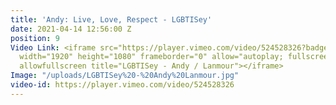 ```yaml
---
title: 'Andy: Live, Love, Respect - LGBTISey'
date: 2021-04-14 12:56:00 Z
position: 9
Video Link: <iframe src="https://player.vimeo.com/video/524528326?badge=0&amp;autopause=0&amp;player_id=0&amp;app_id=58479"
  width="1920" height="1080" frameborder="0" allow="autoplay; fullscreen; picture-in-picture"
  allowfullscreen title="LGBTISey - Andy / Lanmour"></iframe>
Image: "/uploads/LGBTISey%20-%20Andy%20Lanmour.jpg"
video-id: https://player.vimeo.com/video/524528326
---
```


